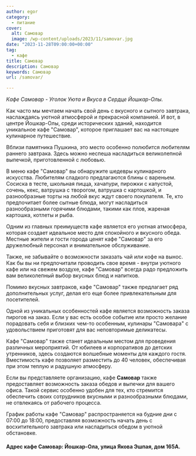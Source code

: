 ```yaml
---
author: egor
category:
  - питание
cover:
  alt: Самовар
  image: /wp-content/uploads/2023/11/samovar.jpg
date: "2023-11-28T09:00:00+00:00"
tag:
  - кафе
title: Самовар
description: Самовар
keywords: Самовар
url: /samovar/

---
```

_Кафе Самовар \- Уголок Уюта и Вкуса в Сердце Йошкар-Олы._

Как часто мы мечтаем начать свой день с вкусного и сытного завтрака, наслаждаясь уютной атмосферой и прекрасной компанией. И вот, в центре Йошкар-Олы, среди исторических зданий, находится уникальное кафе "Самовар", которое приглашает вас на настоящее кулинарное путешествие.

Вблизи памятника Пушкина, это место особенно полюбится любителям раннего завтрака. Здесь можно неспеша насладиться великолепной выпечкой, приготовленной с любовью.

В меню кафе "Самовар" вы обнаружите шедевры кулинарного искусства. Любителям сладкого предлагаются блины с вареньем. Сосиска в тесте, школьная пицца, хачапури, пирожки с капустой, сочень, кекс, ватрушка с творогом, ватрушка с картошкой, и разнообразные торты на любой вкус ждут своего покупателя. Те, кто предпочитает более сытные блюда, могут насладиться разнообразными горячими блюдами, такими как плов, жареная картошка, котлеты и рыба.

Одним из главных преимуществ кафе является его уютная атмосфера, которая создает идеальное место для спокойного и вкусного обеда. Местные жители и гости города ценят кафе "Самовар" за его дружелюбный персонал и внимательное обслуживание.

Также, не забывайте о возможности заказать чай или кофе на вынос. Как бы вы ни предпочитали проводить свое время \- внутри уютного кафе или на свежем воздухе, кафе "Самовар" всегда радо предложить вам великолепный выбор вкусных блюд и напитков.

Помимо вкусных завтраков, кафе "Самовар" также предлагает ряд дополнительных услуг, делая его еще более привлекательным для посетителей.

Одной из уникальных особенностей кафе является возможность заказа пирогов на заказ. Если у вас есть особое событие или просто желание порадовать себя и близких чем-то особенным, кулинары "Самовара" с удовольствием приготовят для вас неповторимые деликатесы.

Кафе "Самовар" также станет идеальным местом для проведения различных мероприятий. От юбилеев и корпоративов до детских утренников, здесь создаются волшебные моменты для каждого гостя. Вместимость кафе позволяет разместить до 40 человек, обеспечивая при этом теплую и радушную атмосферу.

Если вы представляете организацию, кафе **Самовар** также предоставляет возможность заказа обедов и выпечки для вашего офиса. Такой сервис особенно удобен для тех, кто стремится обеспечить своих сотрудников вкусными и разнообразными блюдами, не отвлекаясь от рабочего процесса.

График работы кафе "Самовар" распространяется на будние дни с 07:00 до 18:00, предоставляя возможность начать день с восхитительного завтрака или насладиться обедом в уютной обстановке.

#### Адрес кафе Самовар: Йошкар-Ола, улица Якова Эшпая, дом 165А.
